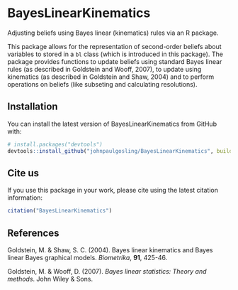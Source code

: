 # BayesLinearKinematics

Adjusting beliefs using Bayes linear (kinematics) rules via an R package. 

This package allows for the representation of second-order beliefs about variables to stored in a `bl` class (which is introduced in this package). The package provides functions to update beliefs using standard Bayes linear rules (as described in Goldstein and Wooff, 2007), to update using kinematics (as described in Goldstein and Shaw, 2004) and to perform operations on beliefs (like subseting and calculating resolutions).

## Installation

You can install the latest version of BayesLinearKinematics from GitHub with:

```R
# install.packages("devtools")
devtools::install_github("johnpaulgosling/BayesLinearKinematics", build_vignettes = TRUE)
```

## Cite us

If you use this package in your work, please cite using the latest citation information:

```R
citation("BayesLinearKinematics")
```

## References

Goldstein, M. & Shaw, S. C. (2004). Bayes linear kinematics and Bayes linear Bayes graphical models. *Biometrika*, **91**, 425-46.

Goldstein, M. & Wooff, D. (2007). *Bayes linear statistics: Theory and methods*. John Wiley & Sons.



